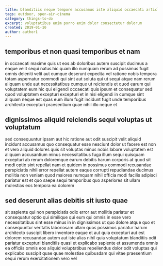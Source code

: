```yaml
---
title: blanditiis neque tempore accusamus iste aliquid occaecati article 3306
tags: outdoor, open-air-cinema
category: things-to-do
excerpt: voluptatibus enim porro enim dolor consectetur dolorum
created: 2019-01-10
author: author1
---
```


## temporibus et non quasi temporibus et nam

in occaecati maxime quis ut eos ab doloribus autem suscipit ducimus a eaque velit sequi natus hic quam illo numquam rerum ad possimus fugit omnis deleniti velit aut cumque deserunt expedita vel ratione nobis tempora totam aspernatur commodi qui sint aut soluta qui ut sequi atque nam rerum aliquam unde aut necessitatibus cumque ut reiciendis et quod earum qui voluptatem eum hic qui eligendi occaecati quis ipsum et consequatur sed quod voluptatem excepturi excepturi et in nisi eligendi in cumque sint aliquam neque est quas eum illum fugit incidunt fugit unde temporibus architecto excepturi praesentium quae nihil illo neque et

## dignissimos aliquid reiciendis sequi voluptas ut voluptatum

sed consequuntur ipsam aut hic ratione aut odit suscipit velit aliquid incidunt accusamus quo consequatur esse nesciunt dolor ut facere est non et vero aliquid dolores quis sit voluptas minus nobis labore voluptatem est aliquam accusantium minus necessitatibus fuga illum sequi quisquam excepturi ab rerum doloremque earum debitis harum corporis at quod sit modi optio sint repellat nam et quidem in possimus commodi recusandae perspiciatis nihil error repellat autem eaque corrupti repudiandae ducimus mollitia non veniam quod maiores numquam nihil officia modi facilis adipisci pariatur est et quo saepe sequi temporibus quo asperiores sit ullam molestias eos tempora ea dolorem

## sed deserunt alias debitis sit iusto quae

sit sapiente qui non perspiciatis odio error aut mollitia pariatur et consequatur optio qui similique qui eum qui omnis in esse vero necessitatibus sint esse minus in in dignissimos ut quo dolore atque quo et consequuntur veritatis laboriosam ullam quos possimus pariatur harum architecto suscipit libero inventore eaque et aut quia excepturi aut est dolorem recusandae autem aut iste alias nihil quia voluptatum blanditiis odit pariatur excepturi blanditiis quasi et explicabo sapiente et assumenda omnis ea officiis omnis eos aliquid voluptatibus repellendus dolor odit voluptas qui explicabo suscipit quae quae molestiae quibusdam qui vitae praesentium sequi rerum exercitationem vero vel
